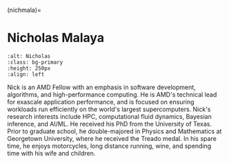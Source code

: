 <head>
  <meta charset="UTF-8">
  <meta name="description" content="Nicholas Malaya">
  <meta name="keywords" content="AMD GPU, HPC, MI300, MI250, ROCm, blog, contributor, blog author">
</head>

(nichmala)=

# Nicholas Malaya

```{image} ./data/Nicholas-Malaya.jpg
:alt: Nicholas
:class: bg-primary
:height: 250px
:align: left
```

Nick is an AMD Fellow with an emphasis in software development, algorithms, and high-performance
computing. He is AMD's technical lead for exascale application performance, and is focused on
ensuring workloads run efficiently on the world's largest supercomputers. Nick's research interests
include HPC, computational fluid dynamics, Bayesian inference, and AI/ML. He received his PhD from
the University of Texas. Prior to graduate school, he double-majored in Physics and Mathematics at
Georgetown University, where he received the Treado medal. In his spare time, he enjoys motorcycles,
long distance running, wine, and spending time with his wife and children.
